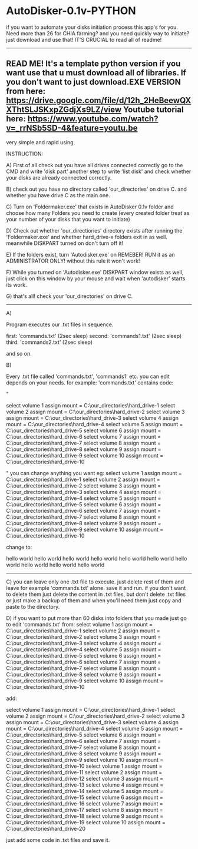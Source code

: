 # AutoDisker-0.1v-PYTHON
if you want to automate your disks initiation process this app's for you. Need more than 26 for CHIA farming? and you need quickly way to initiate? just download and use that! IT'S CRUCIAL to read all of readme!

---------------------------------------
READ ME!
It's a template python version if you want use that u must download all of libraries.
If you don't want to
just download.EXE VERSION from here: https://drive.google.com/file/d/12h_2HeBeewQXXThtSLJSKxpZGdjXs9LZ/view
Youtube tutorial here: https://www.youtube.com/watch?v=_rrNSb5SD-4&feature=youtu.be
---------------------------------------
very simple and rapid using.

INSTRUCTION:

A) First of all check out you have all drives connected correctly go to the CMD and write 'disk part' another step to write 'list disk' and check whether your disks are already connected correctly.

B) check out you have no directory called 'our_directories' on drive C.
and whether you have drive C as the main one.


C) Turn on 'Foldermaker.exe' that exists in AutoDisker 0.1v folder and choose how many 
Folders you need to create (every created folder treat as your number of your disks that you want to initiate)

D) Check out whether 'our_directiories' directory exists after running the 'Foldermaker.exe'
and whether hard_drive-x folders exit in as well.
meanwhile DISKPART turned on don't turn off it!


E) If the folders exist, turn 'Autodisker.exe' on REMEBER! RUN it as an ADMINISTRATOR ONLY!
without this rule it won't work!


F)  While you turned on 'Autodisker.exe' DISKPART window exists as well, just click on this window by your mouse and wait when 'autodisker' starts its work.

G) that's all! check your 'our_directories' on drive C.

------------------------------------------------------------------------------------------------------------------------------------------------------
A)

Program executes our .txt files in sequence.

first: 'commands.txt'
(2sec sleep)
second: 'commands1.txt'
(2sec sleep)
third: 'commands2.txt'
(2sec sleep)

and so on.

B)

Every .txt file called 'commands.txt', 'commands1' etc. you can edit depends on your needs.
for example: 'commands.txt' contains code: 

"

select volume 1
assign mount = C:\our_directories\hard_drive-1
select volume 2
assign mount = C:\our_directories\hard_drive-2
select volume 3
assign mount = C:\our_directories\hard_drive-3
select volume 4
assign mount = C:\our_directories\hard_drive-4
select volume 5
assign mount = C:\our_directories\hard_drive-5
select volume 6
assign mount = C:\our_directories\hard_drive-6
select volume 7
assign mount = C:\our_directories\hard_drive-7
select volume 8
assign mount = C:\our_directories\hard_drive-8
select volume 9
assign mount = C:\our_directories\hard_drive-9
select volume 10
assign mount = C:\our_directories\hard_drive-10

"
you can change anything you want eg:
select volume 1
assign mount = C:\our_directories\hard_drive-1
select volume 2
assign mount = C:\our_directories\hard_drive-2
select volume 3
assign mount = C:\our_directories\hard_drive-3
select volume 4
assign mount = C:\our_directories\hard_drive-4
select volume 5
assign mount = C:\our_directories\hard_drive-5
select volume 6
assign mount = C:\our_directories\hard_drive-6
select volume 7
assign mount = C:\our_directories\hard_drive-7
select volume 8
assign mount = C:\our_directories\hard_drive-8
select volume 9
assign mount = C:\our_directories\hard_drive-9
select volume 10
assign mount = C:\our_directories\hard_drive-10

change to:

hello world
hello world
hello world
hello world
hello world
hello world
hello world
hello world
hello world
hello world

----------------------------------------------------------------------------------


C) you can leave only one .txt file to execute.
just delete rest of them and leave for example 'commands.txt' alone.
save it and run.
if you don't want to delete them just delete the content in .txt files, but don't delete .txt files or just make a backup of them and when you'll need them just copy and paste to the directory.

D) if you want to put more than 60 disks into folders that you made just go to edit 'commands.txt'  from:
select volume 1
assign mount = C:\our_directories\hard_drive-1
select volume 2
assign mount = C:\our_directories\hard_drive-2
select volume 3
assign mount = C:\our_directories\hard_drive-3
select volume 4
assign mount = C:\our_directories\hard_drive-4
select volume 5
assign mount = C:\our_directories\hard_drive-5
select volume 6
assign mount = C:\our_directories\hard_drive-6
select volume 7
assign mount = C:\our_directories\hard_drive-7
select volume 8
assign mount = C:\our_directories\hard_drive-8
select volume 9
assign mount = C:\our_directories\hard_drive-9
select volume 10
assign mount = C:\our_directories\hard_drive-10

add:

select volume 1
assign mount = C:\our_directories\hard_drive-1
select volume 2
assign mount = C:\our_directories\hard_drive-2
select volume 3
assign mount = C:\our_directories\hard_drive-3
select volume 4
assign mount = C:\our_directories\hard_drive-4
select volume 5
assign mount = C:\our_directories\hard_drive-5
select volume 6
assign mount = C:\our_directories\hard_drive-6
select volume 7
assign mount = C:\our_directories\hard_drive-7
select volume 8
assign mount = C:\our_directories\hard_drive-8
select volume 9
assign mount = C:\our_directories\hard_drive-9
select volume 10
assign mount = C:\our_directories\hard_drive-10
select volume 1
assign mount = C:\our_directories\hard_drive-11
select volume 2
assign mount = C:\our_directories\hard_drive-12
select volume 3
assign mount = C:\our_directories\hard_drive-13
select volume 4
assign mount = C:\our_directories\hard_drive-14
select volume 5
assign mount = C:\our_directories\hard_drive-15
select volume 6
assign mount = C:\our_directories\hard_drive-16
select volume 7
assign mount = C:\our_directories\hard_drive-17
select volume 8
assign mount = C:\our_directories\hard_drive-18
select volume 9
assign mount = C:\our_directories\hard_drive-19
select volume 10
assign mount = C:\our_directories\hard_drive-20

just add some code in .txt files and save it.




